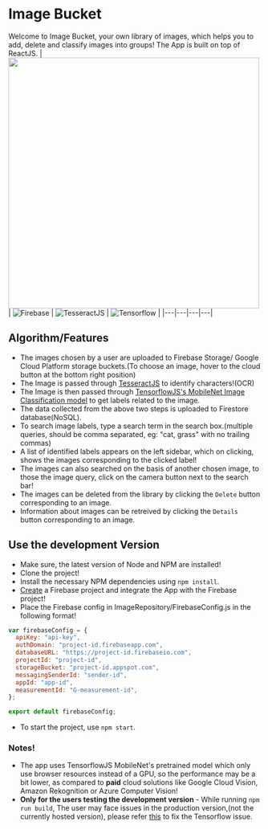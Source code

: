 # Image Bucket
Welcome to Image Bucket, your own library of images, which helps you to add, delete and classify images into groups! The App is built on top of ReactJS. 
| <img src="https://upload.wikimedia.org/wikipedia/commons/thumb/a/a7/React-icon.svg/1200px-React-icon.svg.png" width="500" />  | ![Firebase](https://miro.medium.com/max/300/1*R4c8lHBHuH5qyqOtZb3h-w.png)  | ![TesseractJS](https://twilio-cms-prod.s3.amazonaws.com/images/tesseract-featured-image.width-808.png)  | ![Tensorflow](https://pbs.twimg.com/profile_images/1103339571977248768/FtFnqC38.png)  |
|---|---|---|---|
## Algorithm/Features
- The images chosen by a user are uploaded to Firebase Storage/ Google Cloud Platform storage buckets.(To choose an image, hover to the cloud button at the bottom right position)
- The Image is passed through [TesseractJS](https://tesseract.projectnaptha.com/) to identify characters!(OCR)
- The Image is then passed through [TensorflowJS's MobileNet Image Classification model](https://github.com/tensorflow/tfjs-models/tree/master/mobilenet) to get labels related to the image.
- The data collected from the above two steps is uploaded to Firestore database(NoSQL).
- To search image labels, type a search term in the search box.(multiple queries, should be comma separated, eg: "cat, grass" with no trailing commas)
- A list of identified labels appears on the left sidebar, which on clicking, shows the images corresponding to the clicked label!
- The images can also searched on the basis of another chosen image, to those the image query, click on the camera button next to the search bar!
- The images can be deleted from the library by clicking the `Delete` button corresponding to an image.
- Information about images can be retreived by clicking the `Details` button corresponding to an image.


## Use the development Version
- Make sure, the latest version of Node and NPM are installed!
- Clone the project!
- Install the necessary NPM dependencies using `npm install`.
- [Create](https://firebase.google.com/docs/web/setup) a Firebase project and integrate the App with the Firebase project!
- Place the Firebase config in ImageRepository/FirebaseConfig.js in the following format!
```js
var firebaseConfig = {
  apiKey: "api-key",
  authDomain: "project-id.firebaseapp.com",
  databaseURL: "https://project-id.firebaseio.com",
  projectId: "project-id",
  storageBucket: "project-id.appspot.com",
  messagingSenderId: "sender-id",
  appId: "app-id",
  measurementId: "G-measurement-id",
};

export default firebaseConfig;
```
- To start the project, use `npm start`.



### Notes!
- The app uses TensorflowJS MobileNet's pretrained model which only use browser resources instead of a GPU, so the performance may be a bit lower, as compared to **paid** cloud solutions like Google Cloud Vision, Amazon Rekognition or Azure Computer Vision!
- **Only for the users testing the development version** - While running `npm run build`, The user may face issues in the production version,(not the currently hosted version), please refer [this](https://github.com/tensorflow/tfjs/issues/3384#issuecomment-667607535) to fix the Tensorflow issue.
